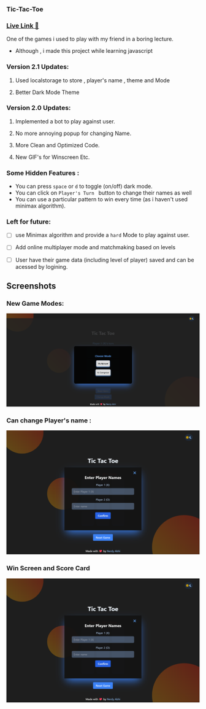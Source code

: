 ### Tic-Tac-Toe

### [Live Link 🔗](https://nerdyabhi.github.io/tic-tac-toe/)

One of the games i used to play with my friend in a boring lecture.
- Although , i made this project while learning javascript

### Version 2.1 Updates:
1. Used localstorage to store , player's name , theme and Mode

2. Better Dark Mode Theme

### Version 2.0 Updates:
1. Implemented a bot to play against user.
2. No more annoying popup for changing Name.
3. More Clean and Optimized Code.

4. New GIF's for Winscreen Etc.

### Some Hidden Features :
- You can press `space` or `d` to toggle (on/off) dark mode.
- You can click on `Player's Turn ` button to change their names as well
- You can use a particular pattern to win every time (as i haven't used minimax algorithm).



### Left for future:

- [ ] use Minimax algorithm and provide a `hard` Mode to play against user.

- [ ] Add online multiplayer mode and matchmaking based on levels

- [ ] User have their game data (including level of player) saved and can be acessed by logining.


## Screenshots


### New Game Modes:
![alt text](/asset/newGameModes.png)

### Can change Player's name :

![alt text](./asset/image.png)

### Win Screen and Score Card

![alt text](./asset/image.png)
